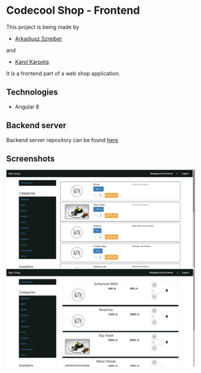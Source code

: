 # Codecool Shop - Frontend

This project is being made by

 - [Arkadiusz Szreiber](https://github.com/ArekSzreiber)
 
 and
 
 - [Karol Karpeta](https://github.com/KarolKarpeta) 

It is a frontend part of a web shop application.

## Technologies
 - Angular 8

## Backend server
Backend server repository can be found [here](https://github.com/ArekSzreiber/CC-Shop-Backend/tree/develop)

## Screenshots

![](src/assets/screenshot1.png "Products viewed by supplier")
![](src/assets/screenshot2.png "Products in shopping cart")
